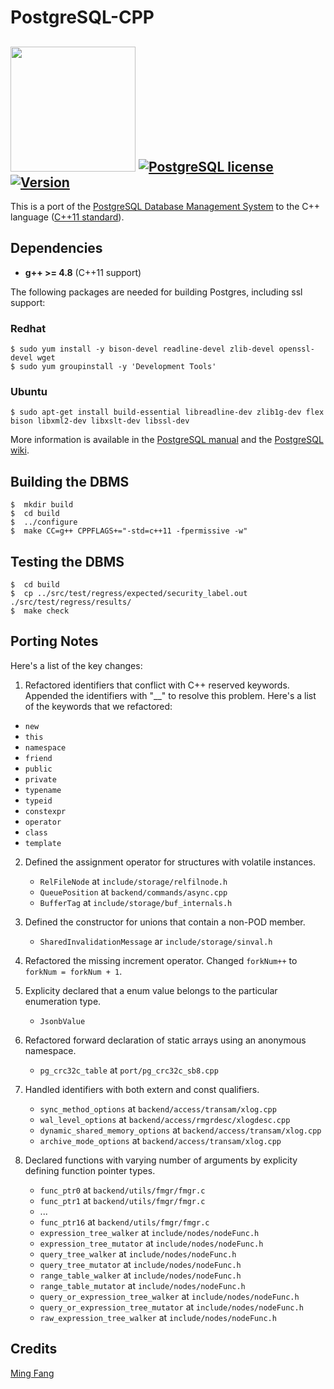 # PostgreSQL-CPP 
<img src="http://db.cs.cmu.edu/wordpress/wp-content/uploads/2015/01/pgc.jpg" width="200"></img>
[![PostgreSQL license](https://img.shields.io/badge/license-postgresql-green.svg?style=flat)](https://www.postgresql.org/about/licence/) [![Version](https://img.shields.io/badge/version-9.5.3-red.svg)](https://www.postgresql.org/docs/9.5/static/release-9-5-3.html)
-----------------

This is a port of the [PostgreSQL Database Management System](https://www.postgresql.org/) to the C++ language ([C++11 standard](https://gcc.gnu.org/projects/cxx-status.html#cxx11)).

## Dependencies

- **g++ >= 4.8** (C++11 support)

The following packages are needed for building Postgres, including ssl support: 

### Redhat

```
$ sudo yum install -y bison-devel readline-devel zlib-devel openssl-devel wget
$ sudo yum groupinstall -y 'Development Tools'
```

### Ubuntu 

```
$ sudo apt-get install build-essential libreadline-dev zlib1g-dev flex bison libxml2-dev libxslt-dev libssl-dev
```

More information is available in the [PostgreSQL manual](https://www.postgresql.org/docs/9.5/static/install-procedure.html) and the [PostgreSQL wiki](https://wiki.postgresql.org/wiki/Compile_and_Install_from_source_code).

## Building the DBMS

```
$  mkdir build
$  cd build
$  ../configure
$  make CC=g++ CPPFLAGS+="-std=c++11 -fpermissive -w"
```

## Testing the DBMS

```
$  cd build
$  cp ../src/test/regress/expected/security_label.out ./src/test/regress/results/
$  make check
```

## Porting Notes

Here's a list of the key changes:

1. Refactored identifiers that conflict with C++ reserved keywords. Appended the identifiers with "__" to resolve this problem. Here's a list of the keywords that we refactored:

  * `new`
  * `this`
  * `namespace`
  * `friend`
  * `public`
  * `private`
  * `typename`
  * `typeid`
  * `constexpr`
  * `operator`
  * `class`
  * `template`

2. Defined the assignment operator for structures with volatile instances.

    * `RelFileNode` at `include/storage/relfilnode.h`
    * `QueuePosition` at `backend/commands/async.cpp`
    * `BufferTag` at `include/storage/buf_internals.h`

3. Defined the constructor for unions that contain a non-POD member.

    * `SharedInvalidationMessage` ar `include/storage/sinval.h`

4. Refactored the missing increment operator. Changed `forkNum++` to `forkNum = forkNum + 1`.

5. Explicity declared that a enum value belongs to the particular enumeration type.

    * `JsonbValue`

7. Refactored forward declaration of static arrays using an anonymous namespace.

    * `pg_crc32c_table` at `port/pg_crc32c_sb8.cpp`

8. Handled identifiers with both extern and const qualifiers.

    * `sync_method_options` at `backend/access/transam/xlog.cpp`
    * `wal_level_options` at `backend/access/rmgrdesc/xlogdesc.cpp`
    * `dynamic_shared_memory_options` at `backend/access/transam/xlog.cpp`
    * `archive_mode_options` at `backend/access/transam/xlog.cpp`

9. Declared functions with varying number of arguments by explicity defining function pointer types.

    * `func_ptr0` at `backend/utils/fmgr/fmgr.c`
    * `func_ptr1` at `backend/utils/fmgr/fmgr.c`
    * ...
    * `func_ptr16` at `backend/utils/fmgr/fmgr.c`
    * `expression_tree_walker` at `include/nodes/nodeFunc.h`
    * `expression_tree_mutator` at `include/nodes/nodeFunc.h`
    * `query_tree_walker` at `include/nodes/nodeFunc.h`
    * `query_tree_mutator` at `include/nodes/nodeFunc.h`
    * `range_table_walker` at `include/nodes/nodeFunc.h`
    * `range_table_mutator` at `include/nodes/nodeFunc.h`
    * `query_or_expression_tree_walker` at `include/nodes/nodeFunc.h`
    * `query_or_expression_tree_mutator` at `include/nodes/nodeFunc.h`
    * `raw_expression_tree_walker` at `include/nodes/nodeFunc.h`

## Credits

[Ming Fang](https://github.com/mindbergh)	
